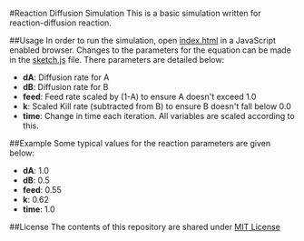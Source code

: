 #Reaction Diffusion Simulation
This is a basic simulation written for reaction-diffusion reaction.

##Usage
In order to run the simulation, open [index.html](index.html) in a JavaScript enabled browser. Changes to the parameters for the equation can be made in the [sketch.js](sketch.js) file. There parameters are detailed below:
  - **dA**: Diffusion rate for A
  - **dB**: Diffusion rate for B
  - **feed**: Feed rate scaled by (1-A) to ensure A doesn't exceed 1.0
  - **k**: Scaled Kill rate (subtracted from B) to ensure B doesn't fall below 0.0
  - **time**: Change in time each iteration. All variables are scaled according to this.
  
##Example
Some typical values for the reaction parameters are given below:
- **dA**: 1.0
- **dB**: 0.5
- **feed**: 0.55
- **k**: 0.62
- **time**: 1.0

##License
The contents of this repository are shared under [MIT License](license.md)
